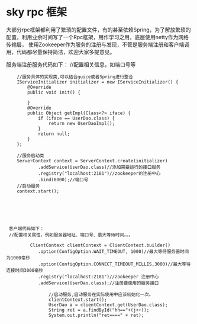 # sky rpc 框架
大部分rpc框架都利用了繁琐的配置文件，有的甚至依赖Spring，为了解放繁琐的配置，利用业余时间写了一个Rpc框架，用作学习之用，底层使用netty作为网络传输层，
使用Zookeeper作为服务的注册与发现，不管是服务端注册和客户端调用，代码都尽量保持简洁，欢迎大家多提意见。


服务端注册服务代码如下：
        //配置相关信息，如端口号等
        
        //服务具体的实现类,可以结合guice或者Spring进行整合
        IServiceInitializer initializer = new IServiceInitializer() {
            @Override
            public void init() {

            }
            @Override
            public Object getImpl(Class<?> iface) {
                if (iface == UserDao.class) {
                    return new UserDaoImpl();
                }
                return null;
            }
        };

        //服务启动类
        ServerContext context = ServerContext.create(initializer)
                .addService(UserDao.class)//添加需要运行的接口服务
                .registry("localhost:2181")//zookeeper的注册中心
                .bind(8000);//端口号
        //启动服务
        context.start();






     客户端代码如下：
     //配置相关属性，例如服务器地址、端口号、最大等待时间。。。
               
             ClientContext clientContext = ClientContext.builder()
                .option(ConfigOption.WAIT_TIMEOUT, 1000)//最大等待服务器时间为1000毫秒
                .option(ConfigOption.CONNECT_TIMEOUT_MILLIS,3000)//最大等待连接时间3000毫秒
                .registry("localhost:2181")//zookeeper 注册中心
                .addService(UserDao.class);//注册要使用的服务接口
               
                    //启动服务,启动服务在实际使用中应该初始化一次。
                    clientContext.start();
                    UserDao a = clientContext.get(UserDao.class);
                    String ret = a.findById("hh=="+(j++));
                    System.out.println("ret====" + ret);
